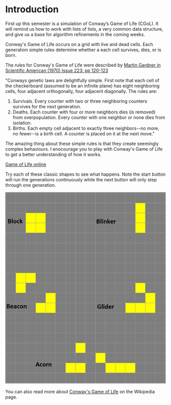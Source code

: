# Introduction

First up this semester is a simulation of Conway’s Game of Life (CGoL).
It will remind us how to work with lists of lists, a very common data
structure, and give us a base for algorithm refinements in the coming
weeks.

Conway's Game of Life occurs on a grid with live and dead cells. Each 
generation simple rules determine whether a each cell survives, dies, 
or is born.

The rules for Conway's Game of Life were described by [Martin Gardner in
Scientific American (1970) Issue 223: pp 120-123](https://www.ibiblio.org/lifepatterns/october1970.html)

"Conways genetic laws are delightfully simple. First note that each cell of 
the checkerboard (assumed to be an infinite plane) has eight neighboring 
cells, four adjacent orthogonally, four adjacent diagonally. The rules are:

1.  Survivals. Every counter with two or three neighboring counters 
    survives for the next generation.
2.  Deaths. Each counter with four or more neighbors dies (is removed) from 
    overpopulation. Every counter with one neighbor or none dies from 
    isolation.
3.  Births. Each empty cell adjacent to exactly three neighbors--no more, 
    no fewer--is a birth cell. A counter is placed on it at the next move."

The amazing thing about these simple rules is that they create seemingly 
complex behaviours. I enocourage you to play with Conway's Game of Life 
to get a better understanding of how it works.

[Game of Life online](https://playgameoflife.com/)

Try each of these classic shapes to see what happens. Note the start 
button will run the generations continuously while the next button will 
only step through one generation.

![.](basic_patterns_label.png)

You can also read more about [Conway's Game of Life](https://en.wikipedia.org/wiki/Conway%27s_Game_of_Life) 
on the Wikipedia page.
